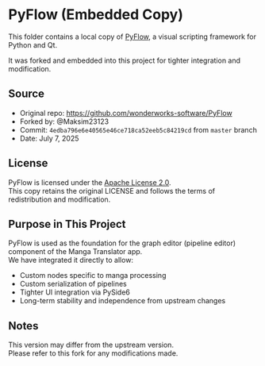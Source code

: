 # PyFlow (Embedded Copy)

This folder contains a local copy of [PyFlow](https://github.com/wonderworks-software/PyFlow),
a visual scripting framework for Python and Qt.

It was forked and embedded into this project for tighter integration and modification.

## Source

- Original repo: https://github.com/wonderworks-software/PyFlow
- Forked by: @Maksim23123
- Commit: `4edba796e6e40565e46ce718ca52eeb5c84219cd` from `master` branch
- Date: July 7, 2025

## License

PyFlow is licensed under the [Apache License 2.0](../LICENSE).  
This copy retains the original LICENSE and follows the terms of redistribution and modification.

## Purpose in This Project

PyFlow is used as the foundation for the graph editor (pipeline editor) component of the Manga Translator app.  
We have integrated it directly to allow:
- Custom nodes specific to manga processing
- Custom serialization of pipelines
- Tighter UI integration via PySide6
- Long-term stability and independence from upstream changes

## Notes

This version may differ from the upstream version.  
Please refer to this fork for any modifications made.